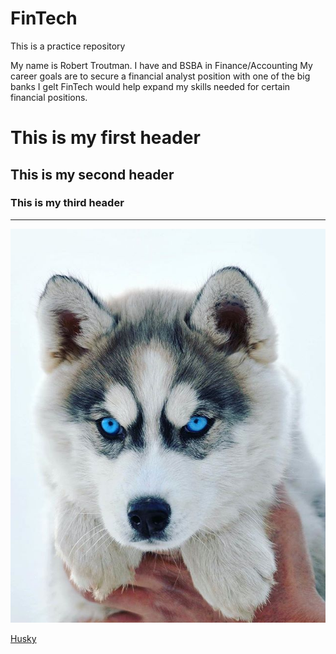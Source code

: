 # FinTech
This is a practice repository

My name is Robert Troutman. I have and BSBA in Finance/Accounting
My career goals are to secure a financial analyst position with one of the big banks
I gelt FinTech would help expand my skills needed for certain financial positions.


# This is my first header
## This is my second header
### This is my third header
---
![Husky Pup](Husky/Husky.jpg)

[Husky](https://en.wikipedia.org/wiki/Husky)
